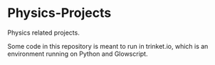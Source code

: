 # Physics-Projects
Physics related projects.

Some code in this repository is meant to run in trinket.io, which is an environment running on Python and Glowscript.
